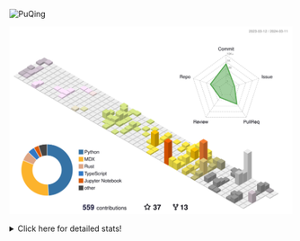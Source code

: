 ![PuQing](https://user-images.githubusercontent.com/27223114/171565019-9a56fae6-b08b-421f-99db-7e830da42371.png)

![](./profile-3d-contrib/profile-season-animate.svg)

<details>
<summary>Click here for detailed stats!</summary>

<!--START_SECTION:waka-->
![Lines of code](https://img.shields.io/badge/From%20Hello%20World%20I%27ve%20Written-1.2%20million%20lines%20of%20code-blue)

**🐱 My GitHub Data** 

> 📦 277.9 kB Used in GitHub's Storage 
 > 
> 🏆 166 Contributions in the Year 2024
 > 
> 🚫 Not Opted to Hire
 > 
> 📜 46 Public Repositories 
 > 
> 🔑 27 Private Repositories 
 > 
**I'm an Early 🐤** 

```text
🌞 Morning                472 commits         ██░░░░░░░░░░░░░░░░░░░░░░░   09.80 % 
🌆 Daytime                2303 commits        ████████████░░░░░░░░░░░░░   47.81 % 
🌃 Evening                1076 commits        ██████░░░░░░░░░░░░░░░░░░░   22.34 % 
🌙 Night                  966 commits         █████░░░░░░░░░░░░░░░░░░░░   20.05 % 
```


📊 **This Week I Spent My Time On** 

```text
💬 Programming Languages: 
Python                   10 hrs 36 mins      ███████████░░░░░░░░░░░░░░   42.83 % 
TypeScript               9 hrs 4 mins        █████████░░░░░░░░░░░░░░░░   36.64 % 
JSON                     1 hr 49 mins        ██░░░░░░░░░░░░░░░░░░░░░░░   07.33 % 
Bash                     1 hr 5 mins         █░░░░░░░░░░░░░░░░░░░░░░░░   04.39 % 
Rust                     32 mins             █░░░░░░░░░░░░░░░░░░░░░░░░   02.20 % 

🔥 Editors: 
VS Code                  24 hrs 31 mins      █████████████████████████   98.99 % 
Obsidian                 14 mins             ░░░░░░░░░░░░░░░░░░░░░░░░░   01.01 % 

💻 Operating System: 
WSL                      12 hrs 12 mins      ████████████░░░░░░░░░░░░░   49.26 % 
Linux                    12 hrs 5 mins       ████████████░░░░░░░░░░░░░   48.82 % 
Windows                  28 mins             ░░░░░░░░░░░░░░░░░░░░░░░░░   01.92 % 
```


<!--END_SECTION:waka-->
</details>
